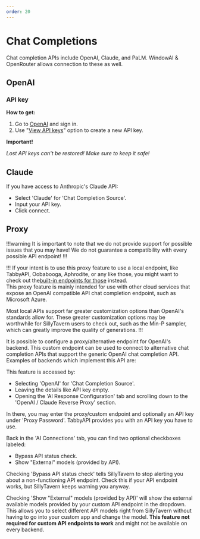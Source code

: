 ```yaml
---
order: 20
---
```

# Chat Completions

Chat completion APIs include OpenAI, Claude, and PaLM.
WindowAI & OpenRouter allows connection to these as well.

## OpenAI

### API key

**How to get:**

1. Go to [OpenAI](https://platform.openai.com/) and sign in.
2. Use "[View API keys](https://platform.openai.com/account/api-keys)" option to create a new API key.

**Important!**

*Lost API keys can't be restored! Make sure to keep it safe!*

## Claude

If you have access to Anthropic's Claude API:

- Select 'Claude' for 'Chat Completion Source'.
- Input your API key.
- Click connect.

## Proxy

!!!warning
It is important to note that we do not provide support for possible issues that you may have!
We do not guarantee a compatibility with every possible API endpoint!
!!!

!!!
If your intent is to use this proxy feature to use a local endpoint, like TabbyAPI, Oobabooga, Aphrodite, or any like those, you might want to check out the[built-in endpoints for those](https://docs.sillytavern.app/usage/api-connections/) instead.  
This proxy feature is mainly intended for use with other cloud services that expose an OpenAI compatible API chat completion endpoint, such as Microsoft Azure.

Most local APIs support far greater customization options than OpenAI's standards allow for.
These greater customization options may be worthwhile for SillyTavern users to check out, such as the Min-P sampler, which can greatly improve the quality of generations.
!!!

It is possible to configure a proxy/alternative endpoint for OpenAI's backend.
This custom endpoint can be used to connect to alternative chat completion APIs that support the generic OpenAI chat completion API.
Examples of backends which implement this API are:

This feature is accessed by:

- Selecting 'OpenAI' for 'Chat Completion Source'.
- Leaving the details like API key empty.
- Opening the 'AI Response Configuration' tab and scrolling down to the 'OpenAI / Claude Reverse Proxy' section.

In there, you may enter the proxy/custom endpoint and optionally an API key under 'Proxy Password'.
TabbyAPI provides you with an API key you have to use.

Back in the 'AI Connections' tab, you can find two optional checkboxes labeled:

- Bypass API status check.
- Show "External" models (provided by API).

Checking 'Bypass API status check' tells SillyTavern to stop alerting you about a non-functioning API endpoint.
Check this if your API endpoint works, but SillyTavern keeps warning you anyway.

Checking 'Show "External" models (provided by API)' will show the external available models provided by your custom API endpoint in the dropdown.
This allows you to select different API models right from SillyTavern without having to go into your custom app and change the model.
**This feature not required for custom API endpoints to work** and might not be available on every backend.



